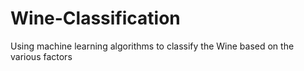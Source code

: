 # Wine-Classification
Using machine learning algorithms to classify the Wine based on the various factors
